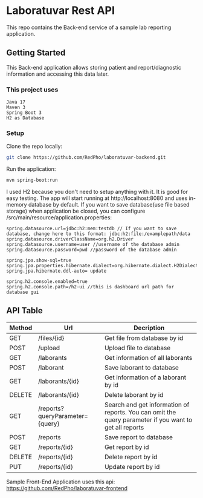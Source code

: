 # Laboratuvar Rest API

This repo contains the Back-end service of a sample lab reporting application.

## Getting Started

This Back-end application allows storing patient and report/diagnostic information and accessing this data later.

### This project uses
```
Java 17
Maven 3
Spring Boot 3
H2 as Database
```

### Setup

Clone the repo locally:
```bash
git clone https://github.com/RedPho/laboratuvar-backend.git
```

Run the application:
```bash
mvn spring-boot:run
```

I used H2 because you don't need to setup anything with it. It is good for easy testing.
The app will start running at http://localhost:8080 and uses in-memory database by default. 
If you want to save database(use file based storage) when application be closed, you can configure /src/main/resource/application.properties:
```
spring.datasource.url=jdbc:h2:mem:testdb // If you want to save database, change here to this format: jdbc:h2:file:/examplepath/data
spring.datasource.driverClassName=org.h2.Driver
spring.datasource.username=user //username of the database admin
spring.datasource.password=pwd //password of the database admin

spring.jpa.show-sql=true
spring.jpa.properties.hibernate.dialect=org.hibernate.dialect.H2Dialect
spring.jpa.hibernate.ddl-auto= update

spring.h2.console.enabled=true
spring.h2.console.path=/h2-ui //this is dashboard url path for database gui
```

## API Table
| Method | Url                           | Decription                                                                                             |
|--------|-------------------------------|--------------------------------------------------------------------------------------------------------|
| GET    | /files/{id}                   | Get file from database by id                                                                           |
| POST   | /upload                       | Upload file to database                                                                                |
| GET    | /laborants                    | Get information of all laborants                                                                       |
| POST   | /laborant                     | Save laborant to database                                                                              |
| GET    | /laborants/{id}               | Get information of a laborant by id                                                                    |
| DELETE | /laborants/{id}               | Delete laborant by id                                                                                  |
| GET    | /reports?queryParameter={query} | Search and get information of reports. You can omit the query parameter if you want to get all reports |
| POST   | /reports                | Save report to database                                                                                |
| GET    | /reports/{id}                | Get report by id                                                                                       |
| DELETE | /reports/{id}                | Delete report by id                                                                                    |
| PUT    | /reports/{id}              | Update report by id                                                                                    |

Sample Front-End Application uses this api: https://github.com/RedPho/laboratuvar-frontend